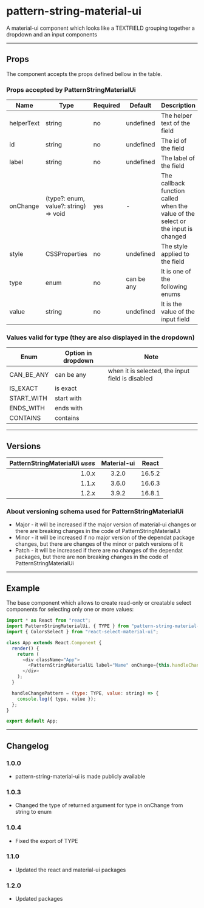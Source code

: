 # pattern-string-material-ui

A material-ui component which looks like a TEXTFIELD grouping together a dropdown and an input components

---

## Props

The component accepts the props defined bellow in the table.

### Props accepted by PatternStringMaterialUi

| Name       | Type                                  | Required | Default    | Description                                                                       |
| ---------- | ------------------------------------- | -------- | ---------- | --------------------------------------------------------------------------------- |
| helperText | string                                | no       | undefined  | The helper text of the field                                                      |
| id         | string                                | no       | undefined  | The id of the field                                                               |
| label      | string                                | no       | undefined  | The label of the field                                                            |
| onChange   | (type?: enum, value?: string) => void | yes      | -          | The callback function called when the value of the select or the input is changed |
| style      | CSSProperties                         | no       | undefined  | The style applied to the field                                                    |
| type       | enum                                  | no       | can be any | It is one of the following enums                                                  |
| value      | string                                | no       | undefined  | It is the value of the input field                                                |

### Values valid for type (they are also displayed in the dropdown)

| Enum       | Option in dropdown | Note                                             |
| ---------- | ------------------ | ------------------------------------------------ |
| CAN_BE_ANY | can be any         | when it is selected, the input field is disabled |
| IS_EXACT   | is exact           |                                                  |
| START_WITH | start with         |                                                  |
| ENDS_WITH  | ends with          |                                                  |
| CONTAINS   | contains           |                                                  |

---

## Versions

| PatternStringMaterialUi _uses_ | Material-ui | React  |
| -----------------------------: | :---------: | :----: |
|                          1.0.x |    3.2.0    | 16.5.2 |
|                          1.1.x |    3.6.0    | 16.6.3 |
|                          1.2.x |    3.9.2    | 16.8.1 |

### About versioning schema used for PatternStringMaterialUi

- Major - it will be increased if the major version of material-ui changes or there are breaking changes in the code of PatternStringMaterialUi
- Minor - it will be increased if no major version of the dependat package changes, but there are changes of the minor or patch versions of it
- Patch - it will be increased if there are no changes of the dependat packages, but there are non breaking changes in the code of PatternStringMaterialUi

---

## Example

The base component which allows to create read-only or creatable select components for selecting only one or more values:

```js
import * as React from "react";
import PatternStringMaterialUi, { TYPE } from "pattern-string-material-ui";
import { ColorsSelect } from "react-select-material-ui";

class App extends React.Component {
  render() {
    return (
      <div className="App">
        <PatternStringMaterialUi label="Name" onChange={this.handleChangePattern} />
      </div>
    );
  }

  handleChangePattern = (type: TYPE, value: string) => {
    console.log({ type, value });
  };
}

export default App;
```

---

## Changelog

### 1.0.0

- pattern-string-material-ui is made publicly available

### 1.0.3

- Changed the type of returned argument for type in onChange from string to enum

### 1.0.4

- Fixed the export of TYPE

### 1.1.0

- Updated the react and material-ui packages

### 1.2.0

- Updated packages
